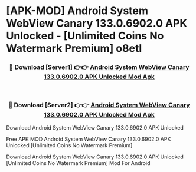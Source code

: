 # [APK-MOD] Android System WebView Canary 133.0.6902.0 APK Unlocked - [Unlimited Coins No Watermark Premium] o8etl



<div align="center">
<h3>🔴 Download [Server1] 👉👉 <a href="https://momento.my/?title=Android_System_WebView_Canary_133.0.6902.0_APK_Unlocked">Android System WebView Canary 133.0.6902.0 APK Unlocked Mod Apk</a></h3><br>

<h3>🔴 Download [Server2] 👉👉 <a href="https://momento.my/?title=Android_System_WebView_Canary_133.0.6902.0_APK_Unlocked">Android System WebView Canary 133.0.6902.0 APK Unlocked Mod Apk</a></h3>
</div>



Download Android System WebView Canary 133.0.6902.0 APK Unlocked 

Free APK MOD Android System WebView Canary 133.0.6902.0 APK Unlocked [Unlimited Coins No Watermark Premium]

Download Android System WebView Canary 133.0.6902.0 APK Unlocked [Unlimited Coins No Watermark Premium] Mod For Android
